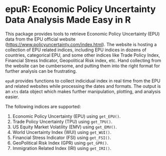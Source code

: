 # epuR: Economic Policy Uncertainty Data Analysis Made Easy in R

This package provides tools to retrieve Economic Policy Uncertainty (EPU) data from the EPU official website (https://www.policyuncertainty.com/index.html). The website is hosting a collection of EPU related indices, including EPU indices in dozens of countries, categorical EPU, and some other indices like Trade Policy Index, Financial Stress Indicator, Geopolitical Risk index, etc. Hand collecting from the website can be cumbersome, and putting them into the right format for further analysis can be frustrating. 

`epuR` provides functions to collect indicidual index in real time from the EPU and related websites while processing the dates and formats. The output is an `xts` data object which makes further manipulation, plotting, and analysis easier.

The following indices are supported:

1. Economic Policy Uncertainty (EPU) using `get_EPU()`.
2. Trade Policy Uncertainty (TPU) using `get_TPU()`.
3. US Equity Market Volatility (EMV) using `get_EMV()`.
4. World Uncertainty Index (WUI) using `get_WUI()`.
5. Financial Stress Indicator (FSI) using `get_FSI()`.
6. GeoPolitical Risk Index (GPR) using `get_GPR()`.
7. Immigration Related Index (IRI) using `get_IRI()`.
